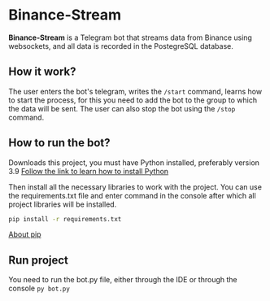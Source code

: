 # Binance-Stream

**Binance-Stream** is a Telegram bot that streams data from Binance using websockets, and all data is recorded in the PostegreSQL database.

## How it work?

The user enters the bot's telegram, writes the `/start` command, learns how to start the process, for this you need to add the bot to the group to which the data will be sent. The user can also stop the bot using the `/stop` command.

## How to run the bot?

Downloads this project, you must have Python installed, preferably version 3.9
[Follow the link to learn how to install Python](https://www.tutorialspoint.com/how-to-install-python-in-windows)

Then install all the necessary libraries to work with the project. You can use the requirements.txt file and enter command in the console after which all project libraries will be installed.
```bash
pip install -r requirements.txt
```
[About pip](https://phoenixnap.com/kb/install-pip-windows)

## Run project

You need to run the bot.py file, either through the IDE or through the console `py bot.py`
